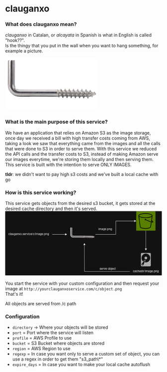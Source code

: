 # clauganxo

### What does clauganxo mean?
*clauganxo* in Catalan, or *alcayata* in Spanish is what in English is called "hook??".  
Is the thingy that you put in the wall when you want to hang something, for example a picture.

![clauganxo](assets/alcayata-clauganxo.png)

### What is the main purpose of this service?

We have an application that relies on Amazon S3 as the image storage, once day we received a bill with high transfer costs coming from AWS, taking a look we saw that everything came from the images and all the calls that were done to S3 in order to serve them.
With this service we reduced the API calls and the transfer costs to S3, instead of making Amazon serve our images everytime, we're storing them locally and then serving them.  
This service is built with the intention to serve ONLY IMAGES.

__tldr__: we didn't want to pay high s3 costs and we've built a local cache with go

### How is this service working?

This service gets objects from the desired s3 bucket, it gets stored at the desired cache directory and then it's served.
![flow](assets/flow.png)

You start the service with your custom configuration and then request your image at ```http://yourclauganxoservice.com/c/object.png```  
That's it!

All objects are served from /c path

### Configuration 

* ```directory``` -> Where your objects will be stored
* ```port``` = Port where the service will listen
* ```profile``` = AWS Profile to use
* ```bucket``` = S3 Bucket where objects are stored
* ```region``` = AWS Region to use
* ```regexp``` = In case you want only to serve a custom set of object, you can use a regex in order to get them "s3_path\\*"
* ```expire_days``` = In case you want to make your local cache autoflush


